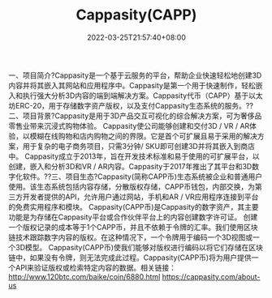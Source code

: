 ﻿---
weight: 
title: "Cappasity(CAPP)"
description: "Cappasity是一个基于云服务的平台，帮助企业快速轻松地创建3D内容并将其嵌入其网站和应用程序中"
date: 2022-03-25T21:57:40+08:00
lastmod: 2022-03-25T16:45:40+08:00
draft: false
authors: ["Metabd"]
featuredImage: "cappasitycapp.webp"
link: ""
tags: ["数字代币","Cappasity(CAPP)"]
categories: ["navigation"]
navigation: ["数字代币"]
lightgallery: true
toc: true
pinned: false
recommend: false
recommend1: false
---
一、项目简介?Cappasity是一个基于云服务的平台，帮助企业快速轻松地创建3D内容并将其嵌入其网站和应用程序中。Cappasity是第一个用于快速制作，轻松嵌入和执行强大分析3D内容的端到端解决方案。Cappasity代币（CAPP）基于以太坊ERC-20，用于存储数字资产版权，以及支付Cappasity生态系统的服务。??二、项目背景?Cappasity是用于3D产品交互可视化的综合解决方案，可为奢侈品零售业带来沉浸式购物体验。
Cappasity使公司能够创建和交付3D / VR / AR体验，以模糊在线购物和店内购物之间的界限。它是首个可扩展且易于采用的解决方案，用于复杂的电子商务项目，只需3分钟/ SKU即可创建3D并将其嵌入到商店中。
Cappasity成立于2013年，旨在开发技术标准和易于使用的可扩展平台，以创建，嵌入和分析3D和VR / AR内容。Cappasity于2017年推出了其平台和3D数字化软件。??三、项目生态?Cappasity(简称CAPP币)生态系统被企业和普通用户使用。该生态系统包括内容存储，分散版权存储，CAPP币钱包，内部交换，为第三方开发者提供的API，允许用户通过网站，手机和AR / VR应用程序连接到平台的免费实用程序和模块。
Cappasity(CAPP币)是Cappasity的数字资产，其主要功能是为存储在Cappasity平台或合作伙伴平台上的内容创建数字许可证。
创建一个版权记录的成本等于1个CAPP币，并且不依赖于令牌的汇率。我们使用区块链技术跟踪数字内容的版权。在这种情况下，一个令牌用于编码一个3D视图或一个3D模型。
Cappasity(CAPP币)使我们能够对版权进行编码以将它们存储在区块链中，如果没有令牌，则无法完成此过程。Cappasity(CAPP币)将为用户提供一个API来验证版权或检索特定内容的数据。相关链接：
http://www.120btc.com/baike/coin/6880.html
https://cappasity.com/about-us

